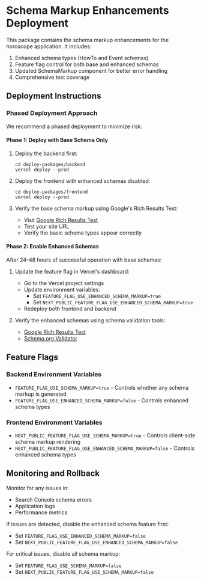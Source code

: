 # Schema Markup Enhancements Deployment

This package contains the schema markup enhancements for the horoscope application. It includes:

1. Enhanced schema types (HowTo and Event schemas)
2. Feature flag control for both base and enhanced schemas
3. Updated SchemaMarkup component for better error handling
4. Comprehensive test coverage

## Deployment Instructions

### Phased Deployment Approach

We recommend a phased deployment to minimize risk:

#### Phase 1: Deploy with Base Schema Only

1. Deploy the backend first:
   ```
   cd deploy-packages/backend
   vercel deploy --prod
   ```

2. Deploy the frontend with enhanced schemas disabled:
   ```
   cd deploy-packages/frontend
   vercel deploy --prod
   ```

3. Verify the base schema markup using Google's Rich Results Test:
   - Visit [Google Rich Results Test](https://search.google.com/test/rich-results)
   - Test your site URL
   - Verify the basic schema types appear correctly

#### Phase 2: Enable Enhanced Schemas

After 24-48 hours of successful operation with base schemas:

1. Update the feature flag in Vercel's dashboard:
   - Go to the Vercel project settings
   - Update environment variables:
     - Set `FEATURE_FLAG_USE_ENHANCED_SCHEMA_MARKUP=true`
     - Set `NEXT_PUBLIC_FEATURE_FLAG_USE_ENHANCED_SCHEMA_MARKUP=true`
   - Redeploy both frontend and backend

2. Verify the enhanced schemas using schema validation tools:
   - [Google Rich Results Test](https://search.google.com/test/rich-results)
   - [Schema.org Validator](https://validator.schema.org/)

## Feature Flags

### Backend Environment Variables
- `FEATURE_FLAG_USE_SCHEMA_MARKUP=true` - Controls whether any schema markup is generated
- `FEATURE_FLAG_USE_ENHANCED_SCHEMA_MARKUP=false` - Controls enhanced schema types

### Frontend Environment Variables
- `NEXT_PUBLIC_FEATURE_FLAG_USE_SCHEMA_MARKUP=true` - Controls client-side schema markup rendering
- `NEXT_PUBLIC_FEATURE_FLAG_USE_ENHANCED_SCHEMA_MARKUP=false` - Controls enhanced schema types

## Monitoring and Rollback

Monitor for any issues in:
- Search Console schema errors
- Application logs
- Performance metrics

If issues are detected, disable the enhanced schema feature first:
- Set `FEATURE_FLAG_USE_ENHANCED_SCHEMA_MARKUP=false`
- Set `NEXT_PUBLIC_FEATURE_FLAG_USE_ENHANCED_SCHEMA_MARKUP=false`

For critical issues, disable all schema markup:
- Set `FEATURE_FLAG_USE_SCHEMA_MARKUP=false`
- Set `NEXT_PUBLIC_FEATURE_FLAG_USE_SCHEMA_MARKUP=false` 